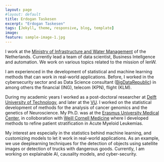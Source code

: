 ```yaml
---
layout: page
#layout: default
title: Erdogan Taskesen
excerpt: "Erdogan Taskesen"
tags: [Jekyll, theme, responsive, blog, template]
image:
feature: sample-image-1.jpg
---
```


I work at the [Ministry of Infrastructure and Water Management](https://www.rijksoverheid.nl/ministeries/ministerie-van-infrastructuur-en-waterstaat) of the Netherlands. Currently lead a team of data scientist, Business Intellgence and automation. We work on various topics related to the mission of IenW.

I am experienced in the development of statistical and machine learning methods that can work in real-world applications. Before, I worked in the cybersecurity sector and as Data Science consultant ([BigDataRepublic](https://www.bigdatarepublic.nl)) in among others the financial (ING), telecom (KPN), flight (KLM).

During my academic years I worked as a post-doctoral researcher at [Delft University of Technology](http://www.tudelft.nl), and later at the [VU](https://ctg.cncr.nl/). I worked on the statistical development of methods for the analysis of cancer genomics and the genetics of Neuroscience. My Ph.D. was at the [Erasmus University Medical Center](https://www.erasmusmc.nl/), in colloboration with [Weill Cornell Medicine](https://weill.cornell.edu/) where I developed methods to refine patient stratification in Acute Myeloid Leukemias.

My interest are especially in the statistics behind machine learning, and customizing models to let it work in real-world applications. As an example, we use deeplearning techniques for the detection of objects using satellite images or detection of trucks with dangerous goods. Currently, I am working on explainable AI, causality models, and cyber-security.

